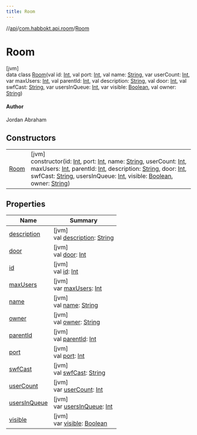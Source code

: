 ```yaml
---
title: Room
---
```

//[api](../../../index.html)/[com.habbokt.api.room](../index.html)/[Room](index.html)



# Room



[jvm]\
data class [Room](index.html)(val id: [Int](https://kotlinlang.org/api/latest/jvm/stdlib/kotlin/-int/index.html), val port: [Int](https://kotlinlang.org/api/latest/jvm/stdlib/kotlin/-int/index.html), val name: [String](https://kotlinlang.org/api/latest/jvm/stdlib/kotlin/-string/index.html), var userCount: [Int](https://kotlinlang.org/api/latest/jvm/stdlib/kotlin/-int/index.html), var maxUsers: [Int](https://kotlinlang.org/api/latest/jvm/stdlib/kotlin/-int/index.html), val parentId: [Int](https://kotlinlang.org/api/latest/jvm/stdlib/kotlin/-int/index.html), val description: [String](https://kotlinlang.org/api/latest/jvm/stdlib/kotlin/-string/index.html), val door: [Int](https://kotlinlang.org/api/latest/jvm/stdlib/kotlin/-int/index.html), val swfCast: [String](https://kotlinlang.org/api/latest/jvm/stdlib/kotlin/-string/index.html), var usersInQueue: [Int](https://kotlinlang.org/api/latest/jvm/stdlib/kotlin/-int/index.html), var visible: [Boolean](https://kotlinlang.org/api/latest/jvm/stdlib/kotlin/-boolean/index.html), val owner: [String](https://kotlinlang.org/api/latest/jvm/stdlib/kotlin/-string/index.html))

#### Author



Jordan Abraham



## Constructors


| | |
|---|---|
| [Room](-room.html) | [jvm]<br>constructor(id: [Int](https://kotlinlang.org/api/latest/jvm/stdlib/kotlin/-int/index.html), port: [Int](https://kotlinlang.org/api/latest/jvm/stdlib/kotlin/-int/index.html), name: [String](https://kotlinlang.org/api/latest/jvm/stdlib/kotlin/-string/index.html), userCount: [Int](https://kotlinlang.org/api/latest/jvm/stdlib/kotlin/-int/index.html), maxUsers: [Int](https://kotlinlang.org/api/latest/jvm/stdlib/kotlin/-int/index.html), parentId: [Int](https://kotlinlang.org/api/latest/jvm/stdlib/kotlin/-int/index.html), description: [String](https://kotlinlang.org/api/latest/jvm/stdlib/kotlin/-string/index.html), door: [Int](https://kotlinlang.org/api/latest/jvm/stdlib/kotlin/-int/index.html), swfCast: [String](https://kotlinlang.org/api/latest/jvm/stdlib/kotlin/-string/index.html), usersInQueue: [Int](https://kotlinlang.org/api/latest/jvm/stdlib/kotlin/-int/index.html), visible: [Boolean](https://kotlinlang.org/api/latest/jvm/stdlib/kotlin/-boolean/index.html), owner: [String](https://kotlinlang.org/api/latest/jvm/stdlib/kotlin/-string/index.html)) |


## Properties


| Name | Summary |
|---|---|
| [description](description.html) | [jvm]<br>val [description](description.html): [String](https://kotlinlang.org/api/latest/jvm/stdlib/kotlin/-string/index.html) |
| [door](door.html) | [jvm]<br>val [door](door.html): [Int](https://kotlinlang.org/api/latest/jvm/stdlib/kotlin/-int/index.html) |
| [id](id.html) | [jvm]<br>val [id](id.html): [Int](https://kotlinlang.org/api/latest/jvm/stdlib/kotlin/-int/index.html) |
| [maxUsers](max-users.html) | [jvm]<br>var [maxUsers](max-users.html): [Int](https://kotlinlang.org/api/latest/jvm/stdlib/kotlin/-int/index.html) |
| [name](name.html) | [jvm]<br>val [name](name.html): [String](https://kotlinlang.org/api/latest/jvm/stdlib/kotlin/-string/index.html) |
| [owner](owner.html) | [jvm]<br>val [owner](owner.html): [String](https://kotlinlang.org/api/latest/jvm/stdlib/kotlin/-string/index.html) |
| [parentId](parent-id.html) | [jvm]<br>val [parentId](parent-id.html): [Int](https://kotlinlang.org/api/latest/jvm/stdlib/kotlin/-int/index.html) |
| [port](port.html) | [jvm]<br>val [port](port.html): [Int](https://kotlinlang.org/api/latest/jvm/stdlib/kotlin/-int/index.html) |
| [swfCast](swf-cast.html) | [jvm]<br>val [swfCast](swf-cast.html): [String](https://kotlinlang.org/api/latest/jvm/stdlib/kotlin/-string/index.html) |
| [userCount](user-count.html) | [jvm]<br>var [userCount](user-count.html): [Int](https://kotlinlang.org/api/latest/jvm/stdlib/kotlin/-int/index.html) |
| [usersInQueue](users-in-queue.html) | [jvm]<br>var [usersInQueue](users-in-queue.html): [Int](https://kotlinlang.org/api/latest/jvm/stdlib/kotlin/-int/index.html) |
| [visible](visible.html) | [jvm]<br>var [visible](visible.html): [Boolean](https://kotlinlang.org/api/latest/jvm/stdlib/kotlin/-boolean/index.html) |

